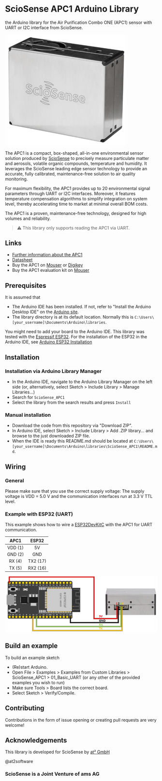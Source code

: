 # ScioSense APC1 Arduino Library
the Arduino library for the Air Purification Combo ONE (APC1) sensor with UART or I2C interface from ScioSense.

<img src="images/apc1.png" width="400">

The APC1 is a compact, box-shaped, all-in-one environmental sensor solution produced by
[ScioSense](http://www.sciosense.com) to precisely
measure particulate matter and aerosols, volatile organic compounds, temperature and
humidity. It leverages the ScioSense leading edge sensor technology to provide an
accurate, fully calibrated, maintenance-free solution to air quality monitoring.

For maximum flexibility, the APC1 provides up to 20 environmental signal parameters
through UART or I2C interfaces. Moreover, it features temperature compensation
algorithms to simplify integration on system level, thereby accelerating time to market at
minimal overall BOM costs.

The APC1 is a proven, maintenance-free technology, designed for high volumes and
reliability.

> :warning: This library only supports reading the APC1 via UART.


## Links
* [Further information about the APC1](https://www.sciosense.com/products/environmental-sensors/apc1/)  
* [Datasheet](https://www.sciosense.com/wp-content/uploads/documents/SC-001581-DS-4-APC1-Datasheet.pdf)
* Buy the APC1 on [Mouser](https://mou.sr/3RccQwh) or [Digikey](https://www.digikey.nl/short/2v43qfh4)
* Buy the APC1 evaluation kit on [Mouser](https://mou.sr/3LfXiUG)
 
## Prerequisites
It is assumed that
 - The Arduino IDE has been installed.
   If not, refer to "Install the Arduino Desktop IDE" on the
   [Arduino site](https://www.arduino.cc/en/Guide/HomePage).
- The library directory is at its default location. Normally this is `C:\Users\[your_username]\Documents\Arduino\libraries`.

You might need to add your board to the Arduino IDE. This library was tested with the [Espressif ESP32](https://www.espressif.com/en/products/socs/esp32). 
For the installation of the ESP32 in the Arduino IDE, see [Arduino ESP32 Installation](https://docs.espressif.com/projects/arduino-esp32/en/latest/installing.html)


## Installation

### Installation via Arduino Library Manager
- In the Arduino IDE, navigate to the Arduino Library Manager on the left side (or, alternatively, select Sketch > 
Include Library > Manage Libraries...)
- Search for `ScioSense_APC1`
- Select the library from the search results and press `Install`

### Manual installation
- Download the code from this repository via "Download ZIP".
- In Arduino IDE, select Sketch > Include Library > Add .ZIP library... and browse to the just downloaded ZIP file.
- When the IDE is ready this README.md should be located at `C:\Users\[your_username]\Documents\Arduino\libraries\ScioSense_APC1\README.md`.


## Wiring

### General
Please make sure that you use the correct supply voltage: The supply voltage is VDD = 5.0 V and the communication
interfaces run at 3.3 V TTL level.

### Example with ESP32 (UART)
This example shows how to wire a [ESP32DevKitC](https://docs.espressif.com/projects/esp-idf/en/latest/esp32/hw-reference/esp32/get-started-devkitc.html#get-started-esp32-devkitc-board-front) 
with the APC1 for UART communication.

|  APC1   |     ESP32 |
|:-------:|:---------:|
| VDD (1) |      5V   |
| GND (2) |      GND  |
| RX (4)  | TX2 (17)  |
| TX (5)  | RX2 (16)  |

<img src="images/uart_pinout_esp32.png" width="1000">

## Build an example
To build an example sketch
 - (Re)start Arduino.
 - Open File > Examples > Examples from Custom Libraries > ScioSense_APC1 > 01_Basic_UART (or any other of the provided 
examples you wish to run)
 - Make sure Tools > Board lists the correct board.
 - Select Sketch > Verify/Compile.

## Contributing
Contributions in the form of issue opening or creating pull requests are very welcome!

## Acknowledgements
This library is developed for ScioSense by [at² GmbH](https://www.at2-software.com/en/) 

@at2software

### ScioSense is a Joint Venture of ams AG 
